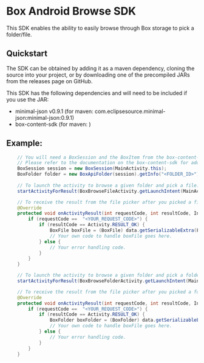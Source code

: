 Box Android Browse SDK
==============
This SDK enables the ability to easily browse through Box storage to pick a folder/file.

Quickstart
--------------
The SDK can be obtained by adding it as a maven dependency, cloning the source into your project, or by downloading one of the precompiled JARs from the releases page on GitHub.

This SDK has the following dependencies and will need to be included if you use the JAR:
* minimal-json v0.9.1 (for maven: com.eclipsesource.minimal-json:minimal-json:0.9.1)
* box-content-sdk (for maven: )

Example:
--------------
```java
    // You will need a BoxSession and the BoxItem from the box-content-sdk 
    // Please refer to the documentation on the box-content-sdk for additional details.
    BoxSession session = new BoxSession(MainActivity.this);
    BoxFolder folder = new BoxApiFolder(session).getInfo("<FOLDER_ID>").send();
    
    // To launch the activity to browse a given folder and pick a file:
    startActivityForResult(BoxBrowseFileActivity.getLaunchIntent(MainActivity.this, "<FOLDER_ID>", session), "<YOUR_REQUEST_CODE>");

    // To receive the result from the file picker after you picked a file, implement onActivityResult in your activity:
    @Override
    protected void onActivityResult(int requestCode, int resultCode, Intent data) {
        if (requestCode ==  "<YOUR_REQUEST_CODE>") {
            if (resultCode == Activity.RESULT_OK) {
                BoxFile boxFile = (BoxFile) data.getSerializableExtra(FilePickerActivity.EXTRA_BOX_FILE);
                // Your own code to handle boxFile goes here.
            } else {
                // Your error handling code.
            }
        }
    }

    // To launch the activity to browse a given folder and pick a folder:
    startActivityForResult(BoxBrowseFolderActivity.getLaunchIntent(MainActivity.this, "<FOLDER_ID>", session),  "<YOUR_REQUEST_CODE>");

    // To receive the result from the file picker after you picked a folder, implement onActivityResult in your activity:
    @Override
    protected void onActivityResult(int requestCode, int resultCode, Intent data) {
        if (requestCode ==  "<YOUR_REQUEST_CODE>") {
            if (resultCode == Activity.RESULT_OK) {
                BoxFolder boxFolder = (BoxFolder) data.getSerializableExtra(FolderPickerActivity.EXTRA_BOX_FOLDER);
                // Your own code to handle boxFile goes here.
            } else {
                // Your error handling code.
            }
        }
    }
```
